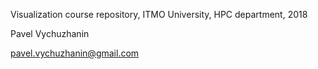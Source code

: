 Visualization course repository, ITMO University, HPC department, 2018

Pavel Vychuzhanin

pavel.vychuzhanin@gmail.com
